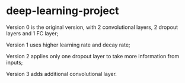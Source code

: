 # deep-learning-project

Version 0 is the original version, with 2 convolutional layers, 2 dropout layers and 1 FC layer;

Version 1 uses higher learning rate and decay rate;

Version 2 applies only one dropout layer to take more information from inputs;

Version 3 adds additional convolutional layer.
